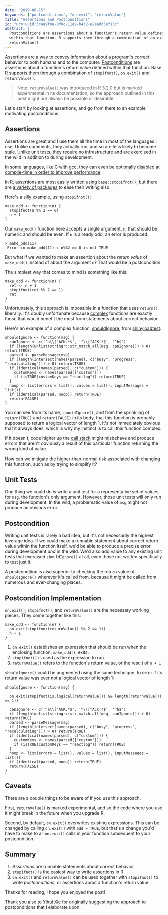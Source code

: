 ```yaml
---
date: "2019-06-15"
keywords: ["postconditions", "on.exit", "returnValue"]
title: "Assertions and Postconditions"
id: "urn:uuid:3c4a9f0a-8f8c-11e9-b4c2-e2eadd5ef15c"
abstract: |
  Postconditions are assertions about a function's return value defined
  within that function. R supports them through a combination of on.exit() and
  returnValue()
---
```


[Assertions][assertions] are a way to convey information about a program's
correct behavior to both humans and to the computer.
[Postconditions][postconditions] are assertions about a function's return value
defined within that function. Base R supports them through a combination of
`stopifnot()`, `on.exit()` and `returnValue()`.

> Note: `returnValue()` was introduced in R 3.2.0 but is marked experimental in
its documentation, so the approach outlined in this post might not always be
possible or desirable.

Let's start by looking at assertions, and go from there to an example motivating
postconditions.

## Assertions

Assertions are great and I use them all the time in most of the languages I use.
Unlike comments, they actually run, and so are less likely to become stale.
Unlike unit tests, they require no infrastructure and are exercised in the wild
in addition to during development.

In some languages, like C with gcc, they can even be [optionally disabled at
compile-time in order to improve performance][gcc-ndebug].

In R, assertions are most easily written using `base::stopifnot()`, but
there are [a variety of packages][assert-packages] to ease their writing also.

Here's a silly example, using `stopifnot()`:

~~~{.r}
make_odd <- function(n) {
  stopifnot(n %% 2 == 0)
  n + 1
}
~~~

Our `make_odd()` function here accepts a single argument, `n`, that should be
numeric and should be even. If `n` is already odd, an error is produced:

~~~
> make_odd(11)
 Error in make_odd(11) : n%%2 == 0 is not TRUE
~~~

But what if we wanted to make an assertion about the *return value* of
`make_odd()` instead of about the argument `n`? That would be a postcondition.

The simplest way that comes to mind is something like this:

~~~{.r}
make_odd <- function(n) {
  ret <- n + 1
  stopifnot(ret %% 2 == 1)
  ret
}
~~~

Unfortunately, this approach is impossible in a function that uses `return()`
liberally. It's doubly unfortunate because [complex][cyclomatic-complexity]
functions are exactly those that would benefit the most from statements about
correct behavior.

Here's an example of a complex function, [shouldIgnore][shouldIgnore], from
[shinyloadtest][shinyloadtest]:

~~~{.r}
shouldIgnore <- function(msg) {
  canIgnore <- c('^a\\["ACK.*$', '^\\["ACK.*$', '^h$')
  if (length(unlist(stringr::str_match_all(msg, canIgnore))) > 0) return(TRUE)
  parsed <- parseMessage(msg)
  if (length(intersect(names(parsed), c("busy", "progress", "recalculating"))) > 0) return(TRUE)
  if (identical(names(parsed), c("custom"))) {
    customKeys <- names(parsed[["custom"]])
    if (isTRUE(customKeys == "reactlog")) return(TRUE)
  }
  noop <- list(errors = list(), values = list(), inputMessages = list())
  if (identical(parsed, noop)) return(TRUE)
  return(FALSE)
}
~~~

You can see from its name, `shouldIgnore()`, and from the sprinkling of
`return(TRUE)` and `return(FALSE)` in its body, that this function is probably
supposed to return a logical vector of length 1. It's not immediately obvious
that it always does, which is why my instinct is to call this function complex.

If it doesn't, code higher up the [call stack][call-stack] might misbehave and
produce errors that aren't obviously a result of this particular function
returning the wrong kind of value.

How can we mitigate the higher-than-normal risk associated with changing this
function, such as by trying to simplify it?

## Unit Tests

One thing we could do is write a unit test for a representative set of values
for `msg`, the function's only argument. However, those unit tests will only run
during development. In the wild, a problematic value of `msg` might not produce
an obvious error.

## Postcondition

Writing unit tests is rarely a bad idea, but it's not necessarily the highest
leverage idea. If we could make a runnable statement about correct return value
within the function itself, we'd be able to produce a precise error during
development *and* in the wild. We'd also add value to any existing unit tests
that exercised `shouldIgnore()` at all, even those not written specifically to
test just it.

A postcondition is also superior to checking the return value of
`shouldIgnore()` wherever it's called from, because it might be called from
numerous and ever-changing places.

## Postcondition Implementation

`on.exit()`, `stopifnot()`, and `returnValue()` are the necessary working
pieces. They come together like this:

~~~{.r}
make_odd <- function(n) {
  on.exit(stopifnot(returnValue() %% 2 == 1))
  n + 1
}
~~~

1. `on.exit()` establishes an expression that should be run when the enclosing function, `make_odd()`, exits.
1. `stopifnot()` is used as the expression to run
1. `returnValue()` refers to the function's return value, or the result of `n + 1`

`shouldIgnore()` could be augmented using the same technique, to error if its return
value was ever not a logical vector of length 1:

~~~{.r}
shouldIgnore <- function(msg) {

  on.exit(stopifnot(is.logical(returnValue()) && length(returnValue()) == 1))

  canIgnore <- c('^a\\["ACK.*$', '^\\["ACK.*$', '^h$')
  if (length(unlist(stringr::str_match_all(msg, canIgnore))) > 0) return(TRUE)
  parsed <- parseMessage(msg)
  if (length(intersect(names(parsed), c("busy", "progress", "recalculating"))) > 0) return(TRUE)
  if (identical(names(parsed), c("custom"))) {
    customKeys <- names(parsed[["custom"]])
    if (isTRUE(customKeys == "reactlog")) return(TRUE)
  }
  noop <- list(errors = list(), values = list(), inputMessages = list())
  if (identical(parsed, noop)) return(TRUE)
  return(FALSE)
}
~~~

## Caveats

There are a couple things to be aware of if you use this approach.

First, `returnValue()` is marked experimental, and so the code where you use it
might break in the future when you upgrade R.

Second, by default, `on.exit()` overwrites existing expressions. This can be
changed by calling `on.exit()` with `add = TRUE`, but that's a change you'd have
to make to all `on.exit()` calls in your function subsequent to your
postcondition.

## Summary

1. *Assertions* are runnable statements about correct behavior
1. `stopifnot()` is the easiest way to write assertions in R
1. `on.exit()` and `returnValue()` can be used together with `stopifnot()` to write *postconditions*, or assertions about a function's return value.

Thanks for reading, I hope you enjoyed the post!

Thank you also to [Yihui Xie][yihui] for originally suggesting the approach to
postconditions that I elaborate upon.

[assertions]: https://en.wikipedia.org/wiki/Assertion_(software_development)
[postconditions]: https://en.wikipedia.org/wiki/Postcondition
[gcc-ndebug]: https://codeyarns.com/2015/03/16/how-to-disable-assert-in-gcc/
[assert-packages]: https://www.r-bloggers.com/the-state-of-assertions-in-r/
[cyclomatic-complexity]: https://en.wikipedia.org/wiki/Cyclomatic_complexity
[shouldIgnore]: https://github.com/rstudio/shinyloadtest/blob/7572a292e21d63a73dbf6de403e2537b72f65240/R/shiny-recorder.R#L165-L177
[shinyloadtest]: https://github.com/rstudio/shinyloadtest/
[call-stack]: https://en.wikipedia.org/wiki/Call_stack 
[yihui]: https://yihui.name/en/
